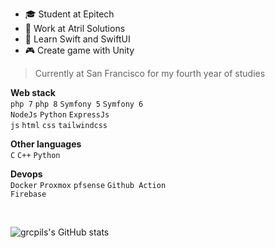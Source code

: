 - 🎓 Student at Epitech
- 💼 Work at Atril Solutions
- 📱 Learn Swift and SwiftUI
- 🎮 Create game with Unity

> Currently at San Francisco for my fourth year of studies

**Web stack**<br>
`php 7` `php 8` `Symfony 5` `Symfony 6`<br>
`NodeJs` `Python` `ExpressJs`<br>
`js` `html` `css` `tailwindcss`

**Other languages**<br>
`C` `C++` `Python`

**Devops**<br>
`Docker` `Proxmox` `pfsense` `Github Action`<br>
`Firebase`

<br>

![grcpils's GitHub stats](https://github-readme-stats.vercel.app/api?username=grcpils&show_icons=true)
